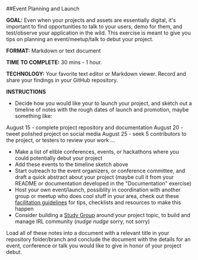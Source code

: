 ##Event Planning and Launch

**GOAL:** Even when your projects and assets are essentially digital, it's important to find opportunities to talk to your users, demo for them, and test/observe your application in the wild. This exercise is meant to give you tips on planning an event/meetup/talk to debut your project.

**FORMAT:** Markdown or text document

**TIME TO COMPLETE:** 30 mins - 1 hour.

**TECHNOLOGY:** Your favorite text editor or Markdown viewer. Record and share your findings in your GitHub repository.

**INSTRUCTIONS**

* Decide how you would like your to launch your project, and sketch out a timeline of notes with the rough dates of launch and promotion, maybe something like:

August 15 - complete project repository and documentation
August 20 - tweet polished project on social media
August 25 - seek 5 contributors to the project, or testers to review your work
...

* Make a list of elible conferences, events, or hackathons where you could potentially debut your project
* Add these events to the timeline sketch above
* Start outreach to the event organizers, or conference committee, and draft a quick abstract about your project (maybe cull it from your README or documentation developed in the "Documentation" exercise)
* Host your own event/launch, possiblity in coordination with another group or meetup who does cool stuff in your area, check out these [facilitation guidelines](http://mozillascience.github.io/working-open-workshop/sprints_events/) for tips, checklists and resources to make this happen
* Consider building a [Study Group](https://github.com/mozillascience/studyGroup) around your project topic, to build and manage IRL community (*nudge nudge* sorry, not sorry)


Load all of these notes into a document with a relevant title in your repository folder/branch and conclude the document with the details for an event, conference or talk you would like to give in honor of your project debut.

